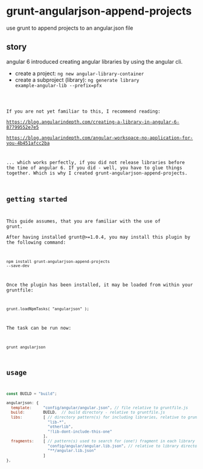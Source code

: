 # grunt-angularjson-append-projects
use grunt to append projects to an angular.json file

## story ##
angular 6 introduced creating angular libraries by using the angular cli.
* create a project: <code>ng new angular-library-container</code>
* create a subproject (library): <code>ng generate library example-angular-lib --prefix=pfx

If you are not yet familiar to this, I recommend reading:  
https://blog.angularindepth.com/creating-a-library-in-angular-6-87799552e7e5  
https://blog.angularindepth.com/angular-workspace-no-application-for-you-4b451afcc2ba

... which works perfectly, if you did not release libraries before the time of angular 6. If you did - well, you have to glue things together. Which is why I created grunt-angularjson-append-projects.

## getting started ##

This guide assumes, that you are familiar with the use of grunt.  
After having installed grunt@>=1.0.4, you may install this plugin by the following command:

<code>npm install grunt-angularjson-append-projects --save-dev</code>

Once the plugin has been installed, it may be loaded from within your gruntfile:

<code>grunt.loadNpmTasks( "angularjson" );</code>

The task can be run now:

<code>grunt angularjson</code>

## usage ##


```javascript
const BUILD = "build";

angularjson: {
  template:     "config/angular/angular.json", // file relative to gruntfile.js
  build:        BUILD,  // build directory - relative to gruntfile.js
  libs:         [ // directory pattern(s) for including libraries, relative to gruntfile.js
                  "lib-*",
                  "otherlib",
                  "!lib-dont-include-this-one"
                ],
  fragments:    [ // pattern(s) used to search for (one!) fragment in each library directory (see: libs)
                  "config/angular/angular.lib.json", // relative to library directory
                  "**/angular.lib.json"
                ]
},

```
